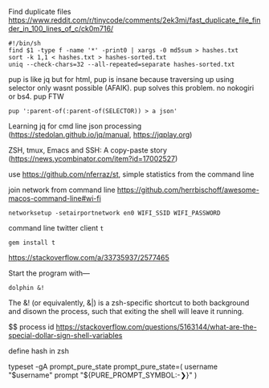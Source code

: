 
Find duplicate files https://www.reddit.com/r/tinycode/comments/2ek3mi/fast_duplicate_file_finder_in_100_lines_of_c/ck0m716/
```
#!/bin/sh
find $1 -type f -name '*' -print0 | xargs -0 md5sum > hashes.txt
sort -k 1,1 < hashes.txt > hashes-sorted.txt
uniq --check-chars=32 --all-repeated=separate hashes-sorted.txt
```
pup is like jq but for html, pup is insane because traversing up using selector only wasnt possible (AFAIK). pup solves this problem. no nokogiri or bs4. pup FTW 
```
pup ':parent-of(:parent-of(SELECTOR)) > a json' 
```
Learning jq for cmd line json processing (https://stedolan.github.io/jq/manual, https://jqplay.org)

ZSH, tmux, Emacs and SSH: A copy-paste story (https://news.ycombinator.com/item?id=17002527) 

use https://github.com/nferraz/st, simple statistics from the command line

join network from command line https://github.com/herrbischoff/awesome-macos-command-line#wi-fi
```
networksetup -setairportnetwork en0 WIFI_SSID WIFI_PASSWORD
```

command line twitter client `t` 
```
gem install t
```


https://stackoverflow.com/a/33735937/2577465

Start the program with—
```
dolphin &!
```
The &! (or equivalently, &|) is a zsh-specific shortcut to both background and disown the process, such that exiting the shell will leave it running.


$$ process id 
https://stackoverflow.com/questions/5163144/what-are-the-special-dollar-sign-shell-variables

define hash in zsh

typeset -gA prompt_pure_state
	prompt_pure_state=(
		username "$username"
		prompt	 "${PURE_PROMPT_SYMBOL:-❯}"
	)
